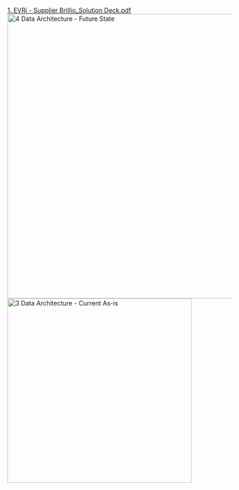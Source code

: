 [1. EVRi - Supplier Brillio_Solution Deck.pdf](https://github.com/Rizwan-hadoop/My_Projects_demo/files/14093000/1.EVRi.-.Supplier.Brillio_Solution.Deck.pdf)
<img width="639" alt="4  Data Architecture - Future State" src="https://github.com/Rizwan-hadoop/My_Projects_demo/assets/157877824/24c41c8f-822d-4682-a475-2ecb27d1c2d8">
<img width="414" alt="3  Data Architecture - Current As-is" src="https://github.com/Rizwan-hadoop/My_Projects_demo/assets/157877824/7878eafd-ae57-4607-acc7-806fade58f07">
